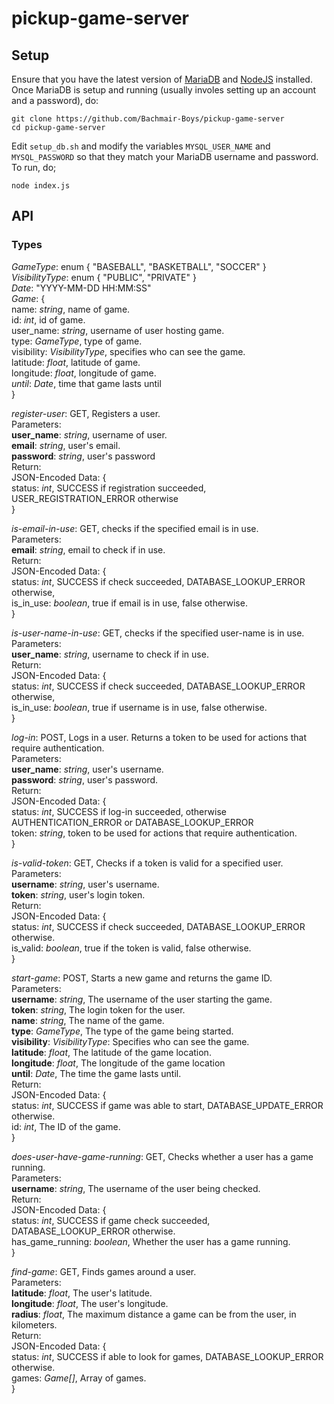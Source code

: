 # pickup-game-server

## Setup
Ensure that you have the latest version of [MariaDB](https://mariadb.com/downloads/mariadb-tx) and [NodeJS](https://nodejs.org/en/) installed. Once MariaDB is setup and running (usually involes setting up an account and a password), do:
```
git clone https://github.com/Bachmair-Boys/pickup-game-server
cd pickup-game-server
```

Edit `setup_db.sh` and modify the variables `MYSQL_USER_NAME` and `MYSQL_PASSWORD` so that they match your MariaDB username and password. To run, do;
```
node index.js
```

## API

### Types
_GameType_: enum { "BASEBALL", "BASKETBALL", "SOCCER" }  
_VisibilityType_: enum { "PUBLIC", "PRIVATE" }  
_Date_: "YYYY-MM-DD HH:MM:SS"  
_Game_: {  
    name: _string_, name of game.  
    id: _int_, id of game.  
    user_name: _string_, username of user hosting game.  
    type: _GameType_, type of game.  
    visibility: _VisibilityType_, specifies who can see the game.  
    latitude: _float_, latitude of game.  
    longitude: _float_, longitude of game.  
    _until_: _Date_, time that game lasts until  
    }  
  
_register-user_: GET, Registers a user.  
Parameters:  
  **user\_name**: _string_, username of user.  
  **email**: _string_, user's email.  
  **password**: _string_, user's password  
Return:  
  JSON-Encoded Data: {   
    status: _int_, SUCCESS if registration succeeded, USER_REGISTRATION_ERROR otherwise  
  }  
  
_is-email-in-use_: GET, checks if the specified email is in use.  
Parameters:  
  **email**: _string_, email to check if in use.  
Return:  
  JSON-Encoded Data: {   
    status: _int_, SUCCESS if check succeeded, DATABASE_LOOKUP_ERROR otherwise,  
    is_in_use: _boolean_, true if email is in use, false otherwise.  
  }  
  
_is-user-name-in-use_: GET, checks if the specified user-name is in use.  
Parameters:  
  **user\_name**: _string_, username to check if in use.  
Return:  
  JSON-Encoded Data: {   
    status: _int_, SUCCESS if check succeeded, DATABASE_LOOKUP_ERROR otherwise,  
    is_in_use: _boolean_, true if username is in use, false otherwise.  
  }  
  
_log-in_: POST, Logs in a user. Returns a token to be used for actions that require authentication.  
Parameters:  
  **user\_name**: _string_, user's username.  
  **password**: _string_, user's password.  
Return:  
  JSON-Encoded Data: {   
    status: _int_, SUCCESS if log-in succeeded, otherwise AUTHENTICATION_ERROR or DATABASE_LOOKUP_ERROR  
    token: _string_, token to be used for actions that require authentication.  
  }  
  
_is-valid-token_: GET, Checks if a token is valid for a specified user.  
Parameters:  
  **username**: _string_, user's username.  
  **token**: _string_, user's login token.  
Return:  
  JSON-Encoded Data: {   
    status: _int_, SUCCESS if check succeeded, DATABASE_LOOKUP_ERROR otherwise.  
    is_valid: _boolean_, true if the token is valid, false otherwise.  
  }  
  
_start-game_: POST, Starts a new game and returns the game ID.  
Parameters:  
  **username**: _string_, The username of the user starting the game.  
  **token**: _string_, The login token for the user.  
  **name**: _string_, The name of the game.  
  **type**: _GameType_, The type of the game being started.  
  **visibility**: _VisibilityType_: Specifies who can see the game.  
  **latitude**: _float_, The latitude of the game location.  
  **longitude**: _float_, The longitude of the game location  
  **until**: _Date_, The time the game lasts until.  
Return:  
  JSON-Encoded Data: {   
    status: _int_, SUCCESS if game was able to start, DATABASE_UPDATE_ERROR otherwise.  
    id: _int_, The ID of the game.  
  }  
  
_does-user-have-game-running_: GET, Checks whether a user has a game running.  
Parameters:  
  **username**: _string_, The username of the user being checked.  
Return:  
  JSON-Encoded Data: {   
    status: _int_, SUCCESS if game check succeeded, DATABASE_LOOKUP_ERROR otherwise.  
    has_game_running: _boolean_, Whether the user has a game running.  
  }  
  
_find-game_: GET, Finds games around a user.  
Parameters:  
  **latitude**: _float_, The user's latitude.  
  **longitude**: _float_, The user's longitude.  
  **radius**: _float_, The maximum distance a game can be from the user, in kilometers.  
Return:  
  JSON-Encoded Data: {   
    status: _int_, SUCCESS if able to look for games, DATABASE_LOOKUP_ERROR otherwise.  
    games: _Game[]_, Array of games.  
  }  
